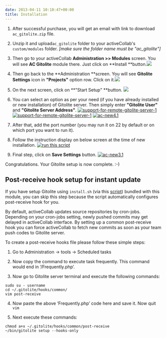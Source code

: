 ```yaml
---
date: 2013-04-11 10:10:47+00:00
title: Installation
---
```



	
  1. After successful purchase, you will get an email with link to download `ac_gitolite.zip` file.

	
  2. Unzip it and upload`ac_gitolite` folder to your activeCollab's `custom/modules` folder. _[make sure the folder name must be "ac_gitolite"]_

	
  3. Then go to your activeCollab **Administration >> Modules** screen. You will see **AC Gitolite** module there. Just click on **Install **button.![](https://rtcamp.com/files/2012/10/Install-Modules-activeCollab-1.png)

	
  4. Then go back to the **Administration **screen. You will see **Gitolite Settings** icon in **"Projects"** option row. Click on it.![](https://rtcamp.com/files/2012/10/Gitolite-Settings-1-620x239.png)

	
  5. On the next screen, click on **"Start Setup" **button. ![](https://rtcamp.com/wp-content/uploads/2012/10/ac-new1.1.png)

	
  6. You can select an option as per your need (if you have already installed or new installation) of Gitolite server. Then simply enter **"Gitolite User"** and **"Gitolite Server Address"**.
[![support-for-remote-gitolite-server-1](https://rtcamp.com/wp-content/uploads/2012/10/gitolite-setup.png)](https://rtcamp.com/wp-content/uploads/2012/10/gitolite-setup.png)
[![support-for-remote-gitolite-server-1](https://rtcamp.com/wp-content/uploads/2012/10/gitolite-setup-1.png)](https://rtcamp.com/wp-content/uploads/2012/10/gitolite-setup-1.png)
[![ac-new4.1](https://rtcamp.com/wp-content/uploads/2012/10/ac-new4.1.png)](https://rtcamp.com/wp-content/uploads/2012/10/ac-new4.1.png)

	
  7. After that, add the port number (you may run it on 22 by default or on which port you want to run it).

	
  8. Follow the instruction display on below screen at the time of new installation.
[![run this script](https://rtcamp.com/wp-content/uploads/2012/10/script-run.png)](https://rtcamp.com/wp-content/uploads/2012/10/script-run.png)

	
  9. Final step, click on **Save Settings** button.
[![ac-new3.1](https://rtcamp.com/wp-content/uploads/2012/10/ac-new3.1.png)](https://rtcamp.com/wp-content/uploads/2012/10/ac-new3.1.png)


Congratulations. Your Gitolite setup is now complete. :-)


## Post-receive hook setup for instant update




If you have setup Gitolite using `install.sh` (via this [script](http://rt.cx/gitlab)) bundled with this module, you can skip this step because the script automatically configures post-receive hook for you.


By default, activeCollab updates source repositories by cron-jobs. Depending on your cron-jobs setting, newly pushed commits may get delayed in activeCollab interface. By setting up a common post-receive hook you can force activeCollab to fetch new commits as soon as your team push codes to Gitolite server.

To create a post-receive hooks file please follow these simple steps:



	
  1. Go to Administration -> tools -> Scheduled tasks

	
  2. Now copy the command to execute task frequently. This command would end in ‘/Frequently.php’.

	
  3. Now go to Gitolite server terminal and execute the following commands:

    
    sudo su - username
    cd ~/.gitolite/hooks/common/
    vim post-receive




	
  4. Now paste the above ‘Frequently.php’ code here and save it. Now quit `vim`

	
  5. Next execute these commands:

    
    chmod a+x ~/.gitolite/hooks/common/post-receive
    ~/bin/gitolite setup --hooks-only





